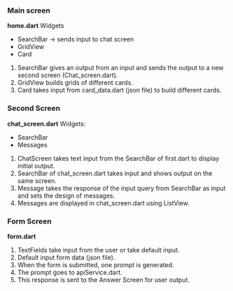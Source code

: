 ### Main screen ###

**home.dart**
Widgets
- SearchBar -> sends input to chat screen
- GridView
- Card

1. SearchBar gives an output from an input and sends the output to a new second screen (Chat_screen.dart).
2. GridView builds grids of different cards.
3. Card takes input from card_data.dart (json file) to build different cards.


### Second Screen ###

**chat_screen.dart**
Widgets:
- SearchBar
- Messages

1. ChatScreen takes text input from the SearchBar of first.dart to display initial output.
2. SearchBar of chat_screen.dart takes input and shows output on the same screen.
3. Message takes the response of the input query from SearchBar as input and sets the design of messages.
4. Messages are displayed in chat_screen.dart using ListView.


### Form Screen ###

**form.dart**
1. TextFields take input from the user or take default input.
2. Default input form data (json file).
3. When the form is submitted, one prompt is generated.
4. The prompt goes to apiService.dart.
5. This response is sent to the Answer Screen for user output.














